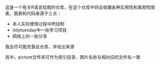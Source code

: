 这是一个有关R语言绘图的仓库，在这个仓库中将会收藏各种实用性和美观性图表，图表和代码来源于三点：

- 本人实际使用过程中所绘制
- tidytuesday中一些学习项目
- 网络上的一些分享

我会尽可能完善此仓库，并给出来源

其中，picture文件夹可作为索引目录，图片名称与相对应的文件名一致
